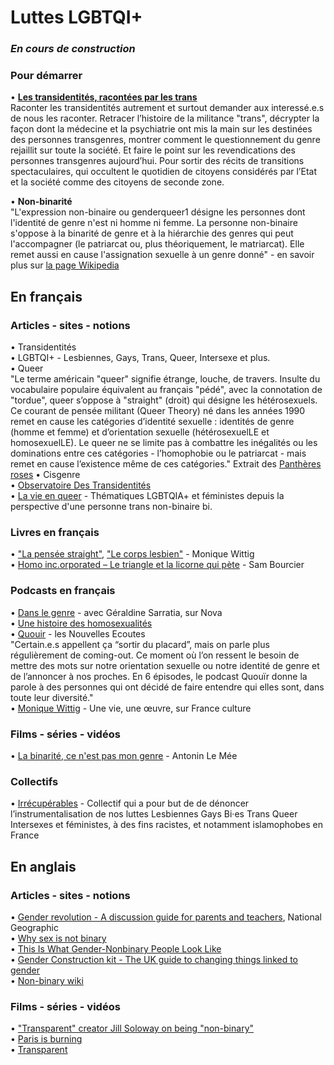 # Luttes LGBTQI+

### _En cours de construction_

### Pour démarrer
• **[Les transidentités, racontées par les trans](https://www.franceculture.fr/emissions/lsd-la-serie-documentaire/les-transidentites-racontees-par-les-trans-14-histoire-inedite-dune-mobilisation)**  
Raconter les transidentités autrement et surtout demander aux interessé.e.s de nous les raconter. Retracer l’histoire de la militance "trans", décrypter la façon dont la médecine et la psychiatrie ont mis la main sur les destinées des personnes transgenres, montrer comment le questionnement du genre rejaillit sur toute la société. Et faire le point sur les revendications des personnes transgenres aujourd’hui. Pour sortir des récits de transitions spectaculaires, qui occultent le quotidien de citoyens considérés par l’Etat et la société comme des citoyens de seconde zone. 

• **Non-binarité**  
"L'expression non-binaire ou genderqueer1 désigne les personnes dont l'identité de genre n'est ni homme ni femme. La personne non-binaire s'oppose à la binarité de genre et à la hiérarchie des genres qui peut l'accompagner (le patriarcat ou, plus théoriquement, le matriarcat). Elle remet aussi en cause l'assignation sexuelle à un genre donné" - en savoir plus sur [la page Wikipedia](https://fr.wikipedia.org/wiki/Non-binaire)

## En français
### Articles - sites - notions
• Transidentités  
• LGBTQI+ - Lesbiennes, Gays, Trans, Queer, Intersexe et plus.  
• Queer  
"Le terme américain "queer" signifie étrange, louche, de travers. Insulte du vocabulaire populaire équivalent au français "pédé", avec la connotation de "tordue", queer s’oppose à "straight" (droit) qui désigne les hétérosexuels. Ce courant de pensée militant (Queer Theory) né dans les années 1990 remet en cause les catégories d’identité sexuelle : identités de genre (homme et femme) et d’orientation sexuelle (hétérosexuelLE et homosexuelLE). Le queer ne se limite pas à combattre les inégalités ou les dominations entre ces catégories - l’homophobie ou le patriarcat - mais remet en cause l’existence même de ces catégories." Extrait des [Panthères roses](http://www.lespantheresroses.org/theorie-queer.html)
• Cisgenre  
• [Observatoire Des Transidentités](https://www.observatoire-des-transidentites.com/)  
• [La vie en queer](https://lavieenqueer.wordpress.com/) - Thématiques LGBTQIA+ et féministes depuis la perspective d'une personne trans non-binaire bi.  

### Livres en français 
• ["La pensée straight"](http://www.editionsamsterdam.fr/la-pensee-straight/), ["Le corps lesbien"](http://www.leseditionsdeminuit.fr/livre-Le_Corps_lesbien-1895-1-1-0-1.html) - Monique Wittig  
• [Homo inc.orporated – Le triangle et la licorne qui pète](http://www.cambourakis.com/spip.php?article870&var_recherche=bourcier) - Sam Bourcier  

### Podcasts en français
• [Dans le genre](http://www.nova.fr/radionova/podcast-dans-le-genre) - avec Géraldine Sarratia, sur Nova  
• [Une histoire des homosexualités](https://www.franceculture.fr/emissions/series/une-histoire-des-homosexualites)  
• [Quouir](https://www.nouvellesecoutes.fr/quouir/) - les Nouvelles Ecoutes  
"Certain.e.s appellent ça “sortir du placard”, mais on parle plus régulièrement de coming-out. Ce moment où l’on ressent le besoin de mettre des mots sur notre orientation sexuelle ou notre identité de genre et de l’annoncer à nos proches.
En 6 épisodes, le podcast Quouïr donne la parole à des personnes qui ont décidé de faire entendre qui elles sont, dans toute leur diversité."  
• [Monique Wittig](https://www.franceculture.fr/emissions/une-vie-une-oeuvre/monique-wittig-1935-2003-heroine-de-notre-histoire-et-lesbienne-radicale) - Une vie, une œuvre, sur France culture  

### Films - séries - vidéos
• [La binarité, ce n'est pas mon genre](https://www.youtube.com/watch?v=8aM0mWvEdvo) - Antonin Le Mée  

### Collectifs
• [Irrécupérables](https://www.irrecuperables.org/) - Collectif qui a pour but de de dénoncer l’instrumentalisation de nos luttes Lesbiennes Gays Bi·es Trans Queer Intersexes et féministes, à des fins racistes, et notamment islamophobes en France 

## En anglais
### Articles - sites - notions
• [Gender revolution - A discussion guide for parents and teachers](https://www.nationalgeographic.com/pdf/gender-revolution-guide.pdf), National Geographic  
• [Why sex is not binary](https://www.nytimes.com/2018/10/25/opinion/sex-biology-binary.html)  
• [This Is What Gender-Nonbinary People Look Like](https://www.them.us/story/this-is-what-gender-nonbinary-people-look-like)  
• [Gender Construction kit - The UK guide to changing things linked to gender](https://genderkit.org.uk)  
• [Non-binary wiki](https://nonbinary.wiki/wiki/Nonbinary)  

### Films - séries - vidéos
• ["Transparent" creator Jill Soloway on being "non-binary"](https://www.youtube.com/watch?v=H8ncL9y35FY)  
• [Paris is burning](https://fr.wikipedia.org/wiki/Paris_Is_Burning_(film))  
• [Transparent](https://fr.wikipedia.org/wiki/Transparent_(s%C3%A9rie_t%C3%A9l%C3%A9vis%C3%A9e))  
